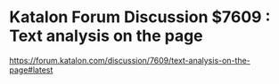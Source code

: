 Katalon Forum Discussion $7609 : Text analysis on the page
=========

https://forum.katalon.com/discussion/7609/text-analysis-on-the-page#latest
